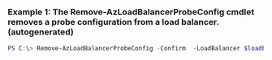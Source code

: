 ### Example 1: The Remove-AzLoadBalancerProbeConfig cmdlet removes a probe configuration from a load balancer. (autogenerated)
```powershell
PS C:\> Remove-AzLoadBalancerProbeConfig -Confirm  -LoadBalancer $loadbalancer -Name MyProbe
```

